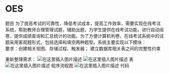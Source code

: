 # OES
题目
    为了提高考试的可靠性，降低考试成本，提高工作效率，需要实现在线考试系统，帮助教师合理管理试题，辅助出题，为学生提供在线考试功能，进行自动阅卷，提供成绩查询和汇总统计的功能。为了方便计算机判卷，在线考试系统中的试题采用客观题形式，包括选择和填空两种题型。系统主要实现以下模块：  
要求：创建相关视图、存储过程、触发器；
建立数据库相关表之间的完整性约束

重新整理需求：
![在这里插入图片描述](https://img-blog.csdnimg.cn/7f2a92bc480d4e5d969e35cfe53fabdf.png)
![在这里插入图片描述](https://img-blog.csdnimg.cn/f7d77e2363ae4d4c9766670ac01dad93.png)
表
![在这里插入图片描述](https://img-blog.csdnimg.cn/ecfb954b8f754d4dbfc78736c1e3a2ee.png)
程序流程图
![在这里插入图片描述](https://img-blog.csdnimg.cn/846fbe4f178146c9ad045459802d3719.png)
代码

